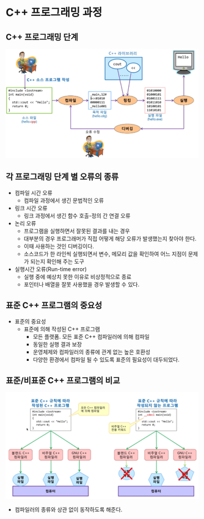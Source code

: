 # C++ 프로그래밍 과정

## C++ 프로그래밍 단계

![Untitled](/resources/%EC%82%AC%EB%9E%8C%EB%A7%8C%EC%9D%B4/ch.01/1.png)

## 각 프로그래밍 단계 별 오류의 종류

- 컴파일 시간 오류
    - 컴파일 과정에서 생긴 문법적인 오류
- 링크 시간 오류
    - 링크 과정에서 생긴 함수 호출-정의 간 연결 오류
- 논리 오류
    - 프로그램을 실행하면서 잘못된 결과를 내는 경우
    - 대부분의 경우 프로그래머가 직접 어떻게 해당 오류가 발생했는지 찾아야 한다.
    - 이때 사용하는 것인 디버깅이다.
    - 소스코드가 한 라인씩 실행되면서 변수, 메모리 값을 확인하여 어느 지점이 문제가 되는지 확인해 주는 도구
- 실행시간 오류(Run-time error)
    - 실행 중에 예상치 못한 이유로 비상정적으로 종료
    - 포인터나 배열을 잘못 사용했을 경우 발생할 수 있다.

## 표준 C++ 프로그램의 중요성

- 표준의 중요성
    - 표준에 의해 작성된 C++ 프로그램
        - 모든 플랫폼. 모든 표준 C++ 컴파일러에 의해 컴파일
        - 동일한 실행 결과 보장
        - 운영체제와 컴파일러의 종류에 관계 없는 높은 호환성
        - 다양한 환경에서 컴파일 될 수 있도록 표준의 필요성이 대두되었다.

## 표준/비표준 C++ 프로그램의 비교

![Untitled](/resources/%EC%82%AC%EB%9E%8C%EB%A7%8C%EC%9D%B4/ch.01/2.png)

- 컴파일러의 종류와 상관 없이 동작하도록 해준다.